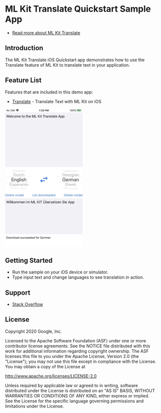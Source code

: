 # ML Kit Translate Quickstart Sample App

* [Read more about ML Kit Translate](https://developers.google.com/ml-kit/language/translation)

## Introduction

The ML Kit Translate iOS Quickstart app demonstrates how to use the Translate
feature of ML Kit to translate text in your application.

## Feature List

Features that are included in this demo app:

* [Translate](https://developers.google.com/ml-kit/language/translation/ios) - Translate Text with ML Kit on iOS

<img src="../../screenshots/translate.jpg" width="256"/>

## Getting Started

* Run the sample on your iOS device or simulator.
* Type input text and change languages to see translation in action.

## Support

- [Stack Overflow](https://stackoverflow.com/questions/tagged/google-mlkit)

License
-------

Copyright 2020 Google, Inc.

Licensed to the Apache Software Foundation (ASF) under one or more contributor
license agreements.  See the NOTICE file distributed with this work for
additional information regarding copyright ownership.  The ASF licenses this
file to you under the Apache License, Version 2.0 (the "License"); you may not
use this file except in compliance with the License.  You may obtain a copy of
the License at

  http://www.apache.org/licenses/LICENSE-2.0

Unless required by applicable law or agreed to in writing, software
distributed under the License is distributed on an "AS IS" BASIS, WITHOUT
WARRANTIES OR CONDITIONS OF ANY KIND, either express or implied.  See the
License for the specific language governing permissions and limitations under
the License.
